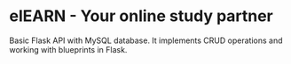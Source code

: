 # elEARN - Your online study partner

Basic Flask API with MySQL database. It implements CRUD operations and working with blueprints in Flask.
